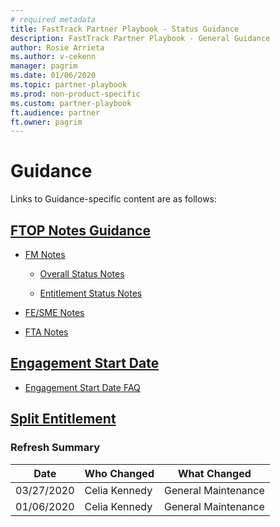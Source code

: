 ```yaml
---  
# required metadata  
title: FastTrack Partner Playbook - Status Guidance 
description: FastTrack Partner Playbook - General Guidance 
author: Rosie Arrieta
ms.author: v-cekenn
manager: pagrim
ms.date: 01/06/2020  
ms.topic: partner-playbook  
ms.prod: non-product-specific
ms.custom: partner-playbook  
ft.audience: partner
ft.owner: pagrim
---  
```


# Guidance

Links to Guidance-specific content are as follows:

## [FTOP Notes Guidance](guidance-ftop-notes-guidance-partner.md)

 -  [FM Notes](guidance-fm-notes-partner.md)

    - [Overall Status Notes](guidance-fm-overall-status-notes-partner.md)

    - [Entitlement Status Notes](status-guidance-entitlement-status-notes-partner.md)

-  [FE/SME Notes](guidance-fe-sme-notes-partner.md)

-  [FTA Notes](guidance-fta-notes-partner.md)

## [Engagement Start Date](status-guidance-engagement-start-date-partner.md)

  - [Engagement Start Date FAQ](status-guidance-engagement-start-date-faq-partner.md)

## [Split Entitlement](status-guidance-split-entitlement-partner.md)

### Refresh Summary

|Date|Who Changed|What Changed|
|---------|---------------|----------------------------|
|03/27/2020| Celia Kennedy| General Maintenance|
|01/06/2020| Celia Kennedy| General Maintenance|